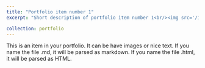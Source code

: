 ```yaml
---
title: "Portfolio item number 1"
excerpt: "Short description of portfolio item number 1<br/><img src='/images/mmexport1618727219248.jpg'>"

collection: portfolio
---
```


This is an item in your portfolio. It can be have images or nice text. If you name the file .md, it will be parsed as markdown. If you name the file .html, it will be parsed as HTML. 
